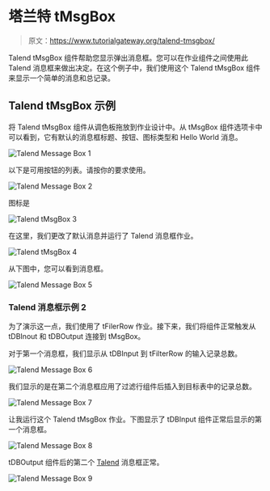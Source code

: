 # 塔兰特 tMsgBox

> 原文：<https://www.tutorialgateway.org/talend-tmsgbox/>

Talend tMsgBox 组件帮助您显示弹出消息框。您可以在作业组件之间使用此 Talend 消息框来做出决定。在这个例子中，我们使用这个 Talend tMsgBox 组件来显示一个简单的消息和总记录。

## Talend tMsgBox 示例

将 Talend tMsgBox 组件从调色板拖放到作业设计中。从 tMsgBox 组件选项卡中可以看到，它有默认的消息框标题、按钮、图标类型和 Hello World 消息。

![Talend Message Box 1](img/94825f86288f87cea79322c1c8b5ab85.png)

以下是可用按钮的列表。请按你的要求使用。

![Talend Message Box 2](img/ff9c5b3856a98fc0b6967de6ef8593ba.png)

图标是

![Talend tMsgBox 3](img/2d3d1dfc032587ec19e196b618cabf76.png)

在这里，我们更改了默认消息并运行了 Talend 消息框作业。

![Talend tMsgBox 4](img/42b7d1b50dd014e9b1ade88bff2ee995.png)

从下图中，您可以看到消息框。

![Talend Message Box 5](img/91b29d933278438667ebd6dd2196f431.png)

### Talend 消息框示例 2

为了演示这一点，我们使用了 tFilerRow 作业。接下来，我们将组件正常触发从 tDBInout 和 tDBOutput 连接到 tMsgBox。

对于第一个消息框，我们显示从 tDBInput 到 tFilterRow 的输入记录总数。

![Talend Message Box 6](img/a3216d93b8657a88df897b7951063ac1.png)

我们显示的是在第二个消息框应用了过滤行组件后插入到目标表中的记录总数。

![Talend Message Box 7](img/b1b04a85b50b24a6afeb2880658992da.png)

让我运行这个 Talend tMsgBox 作业。下图显示了 tDBInput 组件正常后显示的第一个消息框。

![Talend Message Box 8](img/5114ddebb351206f3db3d957cda8cb54.png)

tDBOutput 组件后的第二个 [Talend](https://www.tutorialgateway.org/talend-tutorial/) 消息框正常。

![Talend Message Box 9](img/fa9a43a1bc9714eee3165ab63231224d.png)